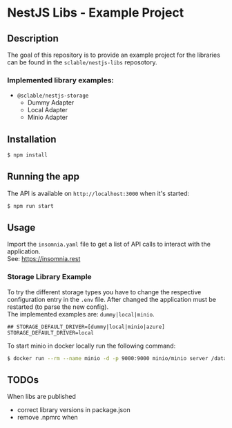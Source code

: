 # NestJS Libs - Example Project
## Description
The goal of this repository is to provide an example project for the libraries can be found in the `sclable/nestjs-libs` reposotory.

### Implemented library examples:
* `@sclable/nestjs-storage`
  * Dummy Adapter
  * Local Adapter
  * Minio Adapter

## Installation
```bash
$ npm install
```

## Running the app
The API is available on `http://localhost:3000` when it's started:
```bash
$ npm run start
```

## Usage
Import the `insomnia.yaml` file to get a list of API calls to interact with the application.  
See: https://insomnia.rest

### Storage Library Example
To try the different storage types you have to change the respective configuration entry in the `.env` file. After changed the application must be restarted (to parse the new config).  
The implemented examples are: `dummy|local|minio`.
```dotenv
## STORAGE_DEFAULT_DRIVER=[dummy|local|minio|azure]
STORAGE_DEFAULT_DRIVER=local
``` 

To start minio in docker locally run the following command:
```bash
$ docker run --rm --name minio -d -p 9000:9000 minio/minio server /data
```

## TODOs

When libs are published
* correct library versions in package.json
* remove .npmrc when
